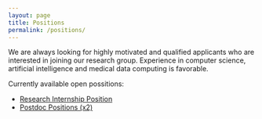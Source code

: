 ```yaml
---
layout: page
title: Positions
permalink: /positions/
---
```


We are always looking for highly motivated and qualified applicants who are 
interested in joining our research group. Experience in computer science, 
artificial intelligence and medical data computing is favorable.  

Currently available open possitions:

<div id='positions'>
    <ul>
        <li><a href="/assets/pdf/MICS-Stage.pdf" target="_blank">Research Internship Position</a></li>
        <li><a href="/assets/pdf/Postdocs-openings-2024.pdf" target="_blank">Postdoc Positions (x2)</a></li>
    </ul>
</div>

